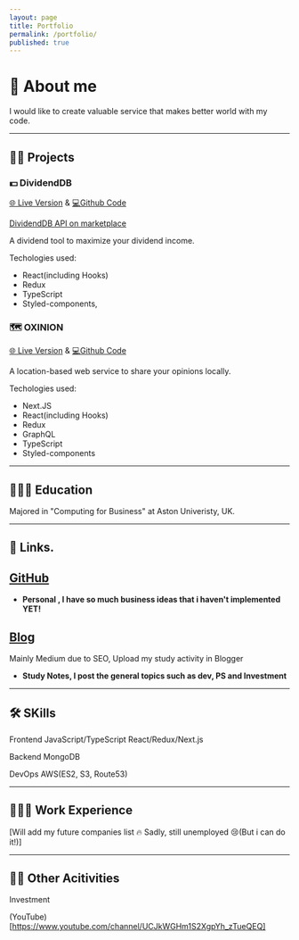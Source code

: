 ```yaml
---
layout: page
title: Portfolio
permalink: /portfolio/
published: true
---
```



# 🧑 About me
I would like to create valuable service that makes better world with my code. 

---


## 👨‍💻 Projects

### **💵 DividendDB**



[🌐 Live Version](https://dividenddb.vercel.app) & [💻Github Code](https://github.com/idevbrandon/dividenddb)

[DividendDB API on marketplace](https://rapidapi.com/iDevBrandon/api/dividenddb/)

A dividend tool to maximize your dividend income.


Techologies used:

- React(including Hooks)
- Redux 
- TypeScript
- Styled-components, 




### **🗺️ OXINION**

[🌐 Live Version](https://oxinion.com) & [💻Github Code](https://github.com/idevbrandon/oxinion)

A location-based web service to share your opinions locally.

 
Techologies used:

- Next.JS
- React(including Hooks)
- Redux 
- GraphQL
- TypeScript
- Styled-components

---

## 👨🏻‍🎓 Education
Majored in "Computing for Business" at Aston Univeristy, UK. 

---

## 🔗 Links.


## **[GitHub](https://github.com/idevbrandon)**

- **Personal , I have so much business ideas that i haven't implemented YET!**

## **[Blog](https://idevbrandon.medium.com)**

Mainly Medium due to SEO, 
Upload my study activity in Blogger
- **Study Notes, I post the general topics such as dev, PS and Investment**

---

## 🛠️ SKills
Frontend
JavaScript/TypeScript
React/Redux/Next.js

Backend
MongoDB

DevOps
AWS(ES2, S3, Route53)

---

## 👨🏻‍💼 Work Experience
[Will add my future companies list ️‍🔥 Sadly, still unemployed 😢(But i can do it!)]

---


## 🏋️‍♂️ Other Acitivities
Investment

(YouTube)[https://www.youtube.com/channel/UCJkWGHm1S2XgpYh_zTueQEQ]
